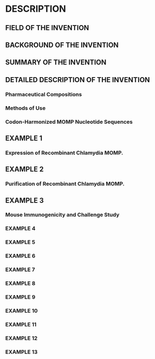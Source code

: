 # DESCRIPTION

## FIELD OF THE INVENTION

## BACKGROUND OF THE INVENTION

## SUMMARY OF THE INVENTION

## DETAILED DESCRIPTION OF THE INVENTION

### Pharmaceutical Compositions

### Methods of Use

### Codon-Harmonized MOMP Nucleotide Sequences

## EXAMPLE 1

### Expression of Recombinant Chlamydia MOMP.

## EXAMPLE 2

### Purification of Recombinant Chlamydia MOMP.

## EXAMPLE 3

### Mouse Immunogenicity and Challenge Study

### EXAMPLE 4

### EXAMPLE 5

### EXAMPLE 6

### EXAMPLE 7

### EXAMPLE 8

### EXAMPLE 9

### EXAMPLE 10

### EXAMPLE 11

### EXAMPLE 12

### EXAMPLE 13

